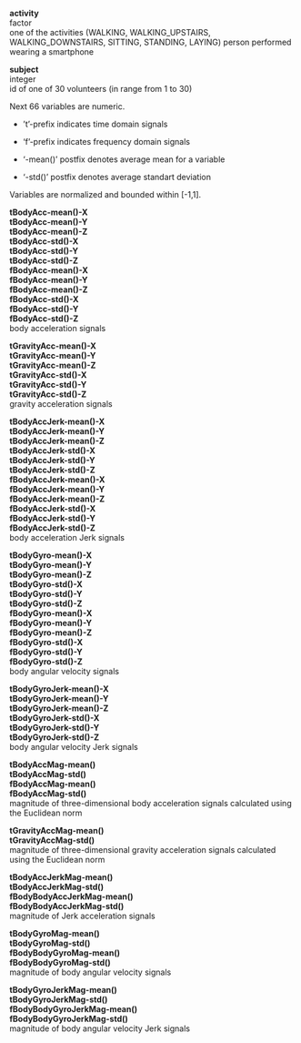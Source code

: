 **activity**  
factor  
one of the activities (WALKING, WALKING_UPSTAIRS, WALKING_DOWNSTAIRS, SITTING, STANDING, LAYING) person performed wearing a smartphone  

**subject**    
integer  
id of one of 30 volunteers (in range from 1 to 30) 

Next 66 variables are numeric.

- ’t’-prefix indicates time domain signals
- ‘f’-prefix indicates frequency domain signals

- ‘-mean()’ postfix denotes average mean for a variable
- ‘-std()’ postfix denotes average standart deviation

Variables are normalized and bounded within [-1,1].

**tBodyAcc-mean()-X  
tBodyAcc-mean()-Y  
tBodyAcc-mean()-Z  
tBodyAcc-std()-X  
tBodyAcc-std()-Y  
tBodyAcc-std()-Z  
fBodyAcc-mean()-X  
fBodyAcc-mean()-Y  
fBodyAcc-mean()-Z  
fBodyAcc-std()-X  
fBodyAcc-std()-Y  
fBodyAcc-std()-Z**  
    body acceleration signals  

**tGravityAcc-mean()-X  
tGravityAcc-mean()-Y  
tGravityAcc-mean()-Z  
tGravityAcc-std()-X  
tGravityAcc-std()-Y  
tGravityAcc-std()-Z**  
    gravity acceleration signals 

**tBodyAccJerk-mean()-X  
tBodyAccJerk-mean()-Y  
tBodyAccJerk-mean()-Z  
tBodyAccJerk-std()-X  
tBodyAccJerk-std()-Y  
tBodyAccJerk-std()-Z  
fBodyAccJerk-mean()-X  
fBodyAccJerk-mean()-Y  
fBodyAccJerk-mean()-Z  
fBodyAccJerk-std()-X  
fBodyAccJerk-std()-Y  
fBodyAccJerk-std()-Z**  
    body acceleration Jerk signals  

**tBodyGyro-mean()-X  
tBodyGyro-mean()-Y  
tBodyGyro-mean()-Z  
tBodyGyro-std()-X  
tBodyGyro-std()-Y  
tBodyGyro-std()-Z  
fBodyGyro-mean()-X  
fBodyGyro-mean()-Y  
fBodyGyro-mean()-Z  
fBodyGyro-std()-X  
fBodyGyro-std()-Y  
fBodyGyro-std()-Z**  
    body angular velocity signals  
  
**tBodyGyroJerk-mean()-X  
tBodyGyroJerk-mean()-Y  
tBodyGyroJerk-mean()-Z  
tBodyGyroJerk-std()-X  
tBodyGyroJerk-std()-Y  
tBodyGyroJerk-std()-Z**  
    body angular velocity Jerk signals  

**tBodyAccMag-mean()  
tBodyAccMag-std()  
fBodyAccMag-mean()  
fBodyAccMag-std()**  
    magnitude of three-dimensional body acceleration signals calculated using the Euclidean norm  

**tGravityAccMag-mean()  
tGravityAccMag-std()**  
    magnitude of three-dimensional gravity acceleration signals calculated using the Euclidean norm  

**tBodyAccJerkMag-mean()  
tBodyAccJerkMag-std()  
fBodyBodyAccJerkMag-mean()  
fBodyBodyAccJerkMag-std()**  
    magnitude of Jerk acceleration signals  

**tBodyGyroMag-mean()  
tBodyGyroMag-std()  
fBodyBodyGyroMag-mean()  
fBodyBodyGyroMag-std()**  
    magnitude of body angular velocity signals  

**tBodyGyroJerkMag-mean()  
tBodyGyroJerkMag-std()  
fBodyBodyGyroJerkMag-mean()  
fBodyBodyGyroJerkMag-std()**  
    magnitude of body angular velocity Jerk signals  
